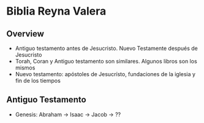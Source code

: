 # Biblia Reyna Valera

## Overview

- Antiguo testamento antes de Jesucristo. Nuevo Testamente después de Jesucristo
- Torah, Coran y Antiguo testamento son similares. Algunos libros son los mismos
- Nuevo testamento: apóstoles de Jesucrísto, fundaciones de la iglesia y fin de los tiempos

## Antiguo Testamento
- Genesis: Abraham -> Isaac -> Jacob -> ??
